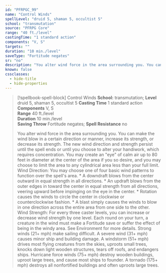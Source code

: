 ```yaml
---
id: "PFRPGC_99"
name: "Control Winds"
spellLevel: "druid 5, shaman 5, occultist 5"
school: "transmutation"
source: "PFRPG Core"
range: "40 ft./level"
castingTime: "1 standard action"
components: "V, S"
targets: ""
duration: "10 min./level"
saveType: "Fortitude negates"
sr: "no"
description: "You alter wind force in the area surrounding you. You can make the wind blow in a certain direction or manner, increase its strength, or decrease its strength. The new wind direction and strength persist until the spell ends or until you choose to alter your handiwork, which requires concentration. You may create an \"eye\" of calm air up to 80 feet in diameter at the center of the area if you so desire, and you may choose to limit the area to any cylindrical area less than your full limit. Wind Direction: You may choose one of four basic wind patterns to function over the spell's area.      * A downdraft blows from the center outward in equal strength in all directions.     * An updraft blows from the outer edges in toward the center in equal strength from all directions, veering upward before impinging on the eye in the center.     * Rotation causes the winds to circle the center in clockwise or counterclockwise fashion.     * A blast simply causes the winds to blow in one direction across the entire area from one side to the other.  Wind Strength: For every three caster levels, you can increase or decrease wind strength by one level. Each round on your turn, a creature in the wind must make a Fortitude save or suffer the effect of being in the windy area. See Environment for more details. Strong winds (21+ mph) make sailing difficult. A severe wind (31+ mph) causes minor ship and building damage. A windstorm (51+ mph) drives most flying creatures from the skies, uproots small trees, knocks down light wooden structures, tears off roofs, and endangers ships. Hurricane force winds (75+ mph) destroy wooden buildings, uproot large trees, and cause most ships to founder. A tornado (175+ mph) destroys all nonfortified buildings and often uproots large trees."
known: false
cssclasses:
  - hide-title
  - hide-properties
---
```


> [!spellbook-spell-block] Control Winds
> **School:** transmutation; **Level** druid 5, shaman 5, occultist 5
> **Casting Time** 1 standard action  
> **Components** V, S  
> **Range** 40 ft./level  
> **Duration** 10 min./level  
> **Saving Throw** Fortitude negates; **Spell Resistance** no
> 
> You alter wind force in the area surrounding you. You can make the wind blow in a certain direction or manner, increase its strength, or decrease its strength. The new wind direction and strength persist until the spell ends or until you choose to alter your handiwork, which requires concentration. You may create an "eye" of calm air up to 80 feet in diameter at the center of the area if you so desire, and you may choose to limit the area to any cylindrical area less than your full limit. Wind Direction: You may choose one of four basic wind patterns to function over the spell's area.      * A downdraft blows from the center outward in equal strength in all directions.     * An updraft blows from the outer edges in toward the center in equal strength from all directions, veering upward before impinging on the eye in the center.     * Rotation causes the winds to circle the center in clockwise or counterclockwise fashion.     * A blast simply causes the winds to blow in one direction across the entire area from one side to the other.  Wind Strength: For every three caster levels, you can increase or decrease wind strength by one level. Each round on your turn, a creature in the wind must make a Fortitude save or suffer the effect of being in the windy area. See Environment for more details. Strong winds (21+ mph) make sailing difficult. A severe wind (31+ mph) causes minor ship and building damage. A windstorm (51+ mph) drives most flying creatures from the skies, uproots small trees, knocks down light wooden structures, tears off roofs, and endangers ships. Hurricane force winds (75+ mph) destroy wooden buildings, uproot large trees, and cause most ships to founder. A tornado (175+ mph) destroys all nonfortified buildings and often uproots large trees.